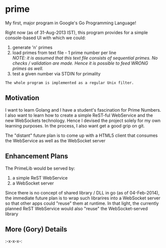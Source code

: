 # prime
My first, major program in Google's Go Programming Language!

Right now (as of 31-Aug-2013 IST), this program provides for a simple
console-based UI with which we could:<br/>
	<ol>
	<li>generate 'n' primes</li>
	<li>load primes from text file - 1 prime number per line<br/>
		<em>NOTE: it is assumed that this text file consists of sequential
		primes.  No checks / validation are made.  Hence it is possible
		to feed WRONG primes as well.</em></li>
	<li>test a given number via STDIN for primality</li>
	</ol>

	The whole program is implemented as a regular Unix filter.

## Motivation
I want to learn Golang and I have a student's fascination for Prime Numbers.
I also want to learn how to create a simple ReST-ful WebService and the new
WebSockets technology.  Hence I devised the project solely for my own learning
purposes.  In the process, I also want get a good grip on git.

The "distant" future plan is to come up with a HTML5 client that consumes the
WebService as well as the WebSocket server

## Enhancement Plans
The PrimeLib would be served by:
<ol>
	<li>a simple ReST WebService</li>
	<li>a WebSocket server</li>
</ol>

Since there is no concept of shared library / DLL in go (as of 04-Feb-2014),
the immediate future plan is to wrap such librarires into a WebSocket server
so that other apps could "reuse" them at runtime.  In that light, the currently
planned ReST WebService would also "reuse" the WebSocket-served library

## More (Gory) Details


:-x-x-x-:
